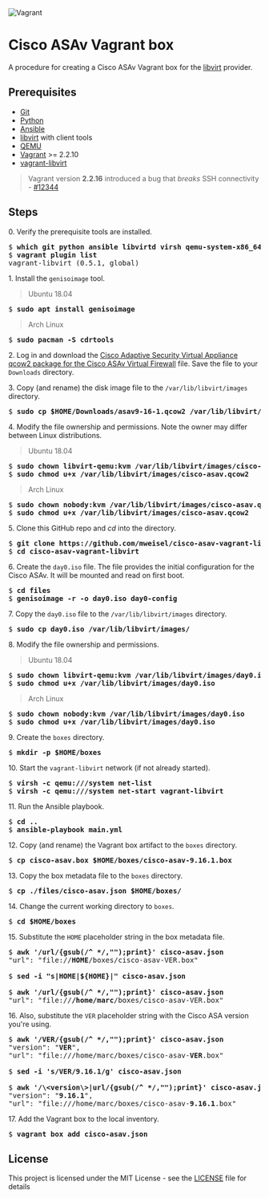 <img alt="Vagrant" src="https://img.shields.io/badge/vagrant%20-%231563FF.svg?&style=for-the-badge&logo=vagrant&logoColor=white"/>

# Cisco ASAv Vagrant box

A procedure for creating a Cisco ASAv Vagrant box for the [libvirt](https://libvirt.org) provider.

## Prerequisites

  * [Git](https://git-scm.com)
  * [Python](https://www.python.org)
  * [Ansible](https://docs.ansible.com/ansible/latest/index.html)
  * [libvirt](https://libvirt.org) with client tools
  * [QEMU](https://www.qemu.org)
  * [Vagrant](https://www.vagrantup.com) >= 2.2.10
  * [vagrant-libvirt](https://github.com/vagrant-libvirt/vagrant-libvirt)

> Vagrant version **2.2.16** introduced a bug that *breaks* SSH connectivity - [#12344](https://github.com/hashicorp/vagrant/issues/12344)

## Steps

0\. Verify the prerequisite tools are installed.

<pre>
$ <b>which git python ansible libvirtd virsh qemu-system-x86_64 vagrant</b>
$ <b>vagrant plugin list</b>
vagrant-libvirt (0.5.1, global)
</pre>

1\. Install the `genisoimage` tool.

> Ubuntu 18.04

<pre>
$ <b>sudo apt install genisoimage</b>
</pre>

> Arch Linux

<pre>
$ <b>sudo pacman -S cdrtools</b>
</pre>

2\. Log in and download the [Cisco Adaptive Security Virtual Appliance qcow2 package for the Cisco ASAv Virtual Firewall](https://software.cisco.com/download/home/286119613/type) file. Save the file to your `Downloads` directory.

3\. Copy (and rename) the disk image file to the `/var/lib/libvirt/images` directory.

<pre>
$ <b>sudo cp $HOME/Downloads/asav9-16-1.qcow2 /var/lib/libvirt/images/cisco-asav.qcow2</b>
</pre>

4\. Modify the file ownership and permissions. Note the owner may differ between Linux distributions.

> Ubuntu 18.04

<pre>
$ <b>sudo chown libvirt-qemu:kvm /var/lib/libvirt/images/cisco-asav.qcow2</b>
$ <b>sudo chmod u+x /var/lib/libvirt/images/cisco-asav.qcow2</b>
</pre>

> Arch Linux

<pre>
$ <b>sudo chown nobody:kvm /var/lib/libvirt/images/cisco-asav.qcow2</b>
$ <b>sudo chmod u+x /var/lib/libvirt/images/cisco-asav.qcow2</b>
</pre>

5\. Clone this GitHub repo and _cd_ into the directory.

<pre>
$ <b>git clone https://github.com/mweisel/cisco-asav-vagrant-libvirt</b>
$ <b>cd cisco-asav-vagrant-libvirt</b>
</pre>

6\. Create the `day0.iso` file. The file provides the initial configuration for the Cisco ASAv. It will be mounted and read on first boot.

<pre>
$ <b>cd files</b>
$ <b>genisoimage -r -o day0.iso day0-config</b>
</pre>

7\. Copy the `day0.iso` file to the `/var/lib/libvirt/images` directory.

<pre>
$ <b>sudo cp day0.iso /var/lib/libvirt/images/</b>
</pre>

8\. Modify the file ownership and permissions.

> Ubuntu 18.04

<pre>
$ <b>sudo chown libvirt-qemu:kvm /var/lib/libvirt/images/day0.iso</b>
$ <b>sudo chmod u+x /var/lib/libvirt/images/day0.iso</b>
</pre>

> Arch Linux

<pre>
$ <b>sudo chown nobody:kvm /var/lib/libvirt/images/day0.iso</b>
$ <b>sudo chmod u+x /var/lib/libvirt/images/day0.iso</b>
</pre>

9\. Create the `boxes` directory.

<pre>
$ <b>mkdir -p $HOME/boxes</b>
</pre>

10\. Start the `vagrant-libvirt` network (if not already started).

<pre>
$ <b>virsh -c qemu:///system net-list</b>
$ <b>virsh -c qemu:///system net-start vagrant-libvirt</b>
</pre>

11\. Run the Ansible playbook.

<pre>
$ <b>cd ..</b>
$ <b>ansible-playbook main.yml</b>
</pre>

12\. Copy (and rename) the Vagrant box artifact to the `boxes` directory.

<pre>
$ <b>cp cisco-asav.box $HOME/boxes/cisco-asav-9.16.1.box</b>
</pre>

13\. Copy the box metadata file to the `boxes` directory.

<pre>
$ <b>cp ./files/cisco-asav.json $HOME/boxes/</b>
</pre>

14\. Change the current working directory to `boxes`.

<pre>
$ <b>cd $HOME/boxes</b>
</pre>

15\. Substitute the `HOME` placeholder string in the box metadata file.

<pre>
$ <b>awk '/url/{gsub(/^ */,"");print}' cisco-asav.json</b>
"url": "file://<b>HOME</b>/boxes/cisco-asav-VER.box"

$ <b>sed -i "s|HOME|${HOME}|" cisco-asav.json</b>

$ <b>awk '/url/{gsub(/^ */,"");print}' cisco-asav.json</b>
"url": "file://<b>/home/marc</b>/boxes/cisco-asav-VER.box"
</pre>

16\. Also, substitute the `VER` placeholder string with the Cisco ASA version you're using.

<pre>
$ <b>awk '/VER/{gsub(/^ */,"");print}' cisco-asav.json</b>
"version": "<b>VER</b>",
"url": "file:///home/marc/boxes/cisco-asav-<b>VER</b>.box"

$ <b>sed -i 's/VER/9.16.1/g' cisco-asav.json</b>

$ <b>awk '/\&lt;version\&gt;|url/{gsub(/^ */,"");print}' cisco-asav.json</b>
"version": "<b>9.16.1</b>",
"url": "file:///home/marc/boxes/cisco-asav-<b>9.16.1</b>.box"
</pre>

17\. Add the Vagrant box to the local inventory.

<pre>
$ <b>vagrant box add cisco-asav.json</b>
</pre>

## License

This project is licensed under the MIT License - see the [LICENSE](LICENSE) file for details
